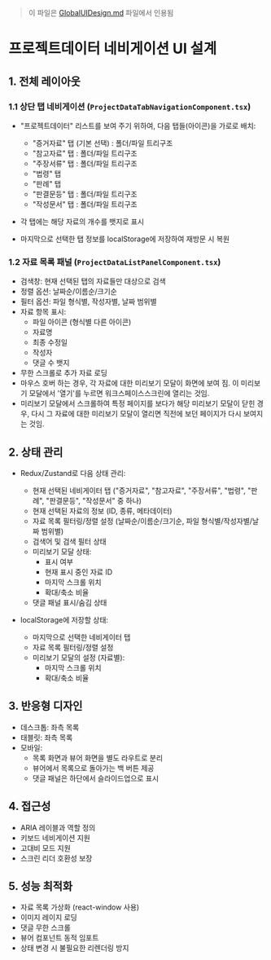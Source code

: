 > 이 파일은 [GlobalUIDesign.md](../../ui_structure/GlobalUIDesign.md) 파일에서 인용됨

# 프로젝트데이터 네비게이션 UI 설계



## 1. 전체 레이아웃

### 1.1 상단 탭 네비게이션 (`ProjectDataTabNavigationComponent.tsx`)
- "프로젝트데이터" 리스트를 보여 주기 위하여, 다음 탭들(아이콘)을 가로로 배치:
  - "증거자료" 탭 (기본 선택) : 폴더/파일 트리구조
  - "참고자료" 탭 : 폴더/파일 트리구조
  - "주장서류" 탭 : 폴더/파일 트리구조
  - "법령" 탭
  - "판례" 탭
  - "판결문등" 탭 : 폴더/파일 트리구조
  - "작성문서" 탭 : 폴더/파일 트리구조

- 각 탭에는 해당 자료의 개수를 뱃지로 표시 
- 마지막으로 선택한 탭 정보를 localStorage에 저장하여 재방문 시 복원

### 1.2 자료 목록 패널 (`ProjectDataListPanelComponent.tsx`)
- 검색창: 현재 선택된 탭의 자료들만 대상으로 검색
- 정렬 옵션: 날짜순/이름순/크기순
- 필터 옵션: 파일 형식별, 작성자별, 날짜 범위별
- 자료 항목 표시:
  - 파일 아이콘 (형식별 다른 아이콘)
  - 자료명
  - 최종 수정일
  - 작성자
  - 댓글 수 뱃지
- 무한 스크롤로 추가 자료 로딩
- 마우스 호버 하는 경우, 각 자료에 대한 미리보기 모달이 화면에 보여 짐. 이 미리보기 모달에서 '열기'를 누르면 워크스페이스스크린에 열리는 것임. 
- 미리보기 모달에서 스크롤하여 특정 페이지를 보다가 해당 미리보기 모달이 닫힌 경우, 다시 그 자료에 대한 미리보기 모달이 열리면 직전에 보던 페이지가 다시 보여지는 것임.   
 

## 2. 상태 관리
- Redux/Zustand로 다음 상태 관리:
  - 현재 선택된 네비게이터 탭 ("증거자료", "참고자료", "주장서류", "법령", "판례", "판결문등", "작성문서" 중 하나)
  - 현재 선택된 자료의 정보 (ID, 종류, 메타데이터)
  - 자료 목록 필터링/정렬 설정 (날짜순/이름순/크기순, 파일 형식별/작성자별/날짜 범위별)
  - 검색어 및 검색 필터 상태
  - 미리보기 모달 상태:
    - 표시 여부
    - 현재 표시 중인 자료 ID
    - 마지막 스크롤 위치
    - 확대/축소 비율
  - 댓글 패널 표시/숨김 상태

- localStorage에 저장할 상태:
  - 마지막으로 선택한 네비게이터 탭
  - 자료 목록 필터링/정렬 설정
  - 미리보기 모달의 설정 (자료별):
    - 마지막 스크롤 위치
    - 확대/축소 비율

## 3. 반응형 디자인
- 데스크톱: 좌측 목록
- 태블릿: 좌측 목록
- 모바일: 
  - 목록 화면과 뷰어 화면을 별도 라우트로 분리
  - 뷰어에서 목록으로 돌아가는 백 버튼 제공
  - 댓글 패널은 하단에서 슬라이드업으로 표시

## 4. 접근성
- ARIA 레이블과 역할 정의
- 키보드 네비게이션 지원
- 고대비 모드 지원
- 스크린 리더 호환성 보장

## 5. 성능 최적화
- 자료 목록 가상화 (react-window 사용)
- 이미지 레이지 로딩
- 댓글 무한 스크롤
- 뷰어 컴포넌트 동적 임포트
- 상태 변경 시 불필요한 리렌더링 방지
